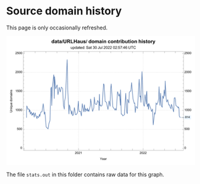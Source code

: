 # Source domain history

This page is only occasionally refreshed.

![History of the number of domains from this source](./stats.png)

The file `stats.out` in this folder contains raw data for this graph.
